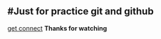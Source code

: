 #Just for practice git and github
---
[get connect](UjjwalChanduc7@gmail.com)
**Thanks for watching**
